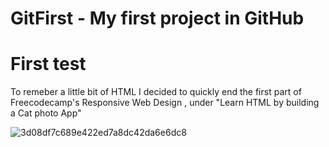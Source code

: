 # GitFirst - My first project in GitHub


# First test

To remeber a little bit of HTML I decided to quickly end the first part of Freecodecamp's Responsive Web Design , under "Learn HTML by building a Cat photo App"


![3d08df7c689e422ed7a8dc42da6e6dc8](https://user-images.githubusercontent.com/83510823/190999965-1ebb1284-8d1d-4525-a436-964a3a6fb159.png)
